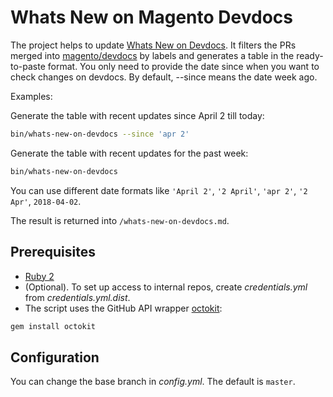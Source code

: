# Whats New on Magento Devdocs

The project helps to update [Whats New on Devdocs](http://devdocs.magento.com/guides/v2.1/magento-devdocs-whatsnew.html).
It filters the PRs merged into [magento/devdocs](https://github.com/magento/devdocs) by labels and generates a table in the ready-to-paste format.
You only need to provide the date since when you want to check changes on devdocs.
By default, --since means the date week ago.


Examples:

Generate the table with recent updates since April 2 till today:
```bash
bin/whats-new-on-devdocs --since 'apr 2'
```

Generate the table with recent updates for the past week:
```bash
bin/whats-new-on-devdocs
```

You can use different date formats like `'April 2'`, `'2 April'`, `'apr 2'`, `'2 Apr'`, `2018-04-02`.

The result is returned into `/whats-new-on-devdocs.md`.

## Prerequisites

* [Ruby 2](https://www.ruby-lang.org/en/documentation/installation/)
* (Optional). To set up access to internal repos, create _credentials.yml_ from _credentials.yml.dist_.
* The script uses the GitHub API wrapper [octokit](https://github.com/octokit/octokit.rb):

```bash
gem install octokit
```

## Configuration

You can change the base branch in _config.yml_.
The default is `master`.